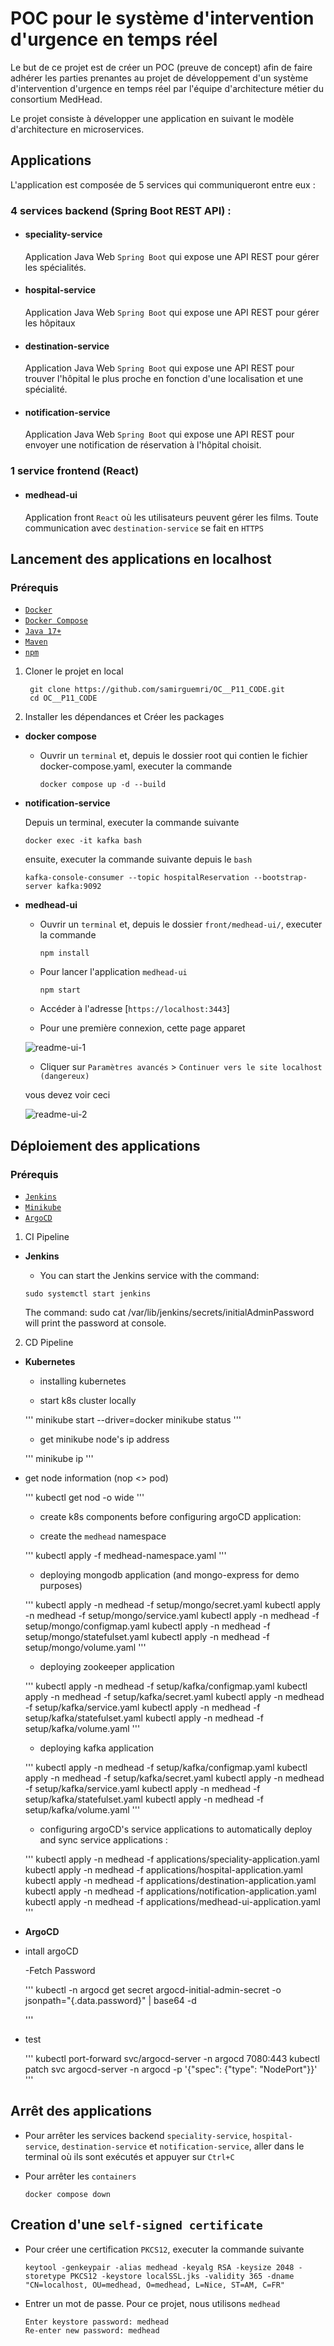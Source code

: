 # POC pour le système d'intervention d'urgence en temps réel

Le but de ce projet est de créer un POC (preuve de concept) afin de faire adhérer les parties prenantes au projet de développement d'un système d'intervention d'urgence en temps réel par l'équipe d'architecture métier du consortium MedHead.

Le projet consiste à développer une application en suivant le modèle d'architecture en microservices.

## Applications

L'application est composée de 5 services qui communiqueront entre eux :

### 4 services backend (Spring Boot REST API) :

- #### speciality-service

  Application Java Web `Spring Boot` qui expose une API REST pour gérer les spécialités.

- #### hospital-service

  Application Java Web `Spring Boot` qui expose une API REST pour gérer les hôpitaux

- #### destination-service

  Application Java Web `Spring Boot` qui expose une API REST pour trouver l'hôpital le plus proche en fonction d'une localisation et une spécialité.

- #### notification-service

  Application Java Web `Spring Boot` qui expose une API REST pour envoyer une notification de réservation à l'hôpital choisit.

### 1 service frontend (React)

- #### medhead-ui

  Application front `React` où les utilisateurs peuvent gérer les films. Toute communication avec `destination-service` se fait en `HTTPS`

## Lancement des applications en localhost

### Prérequis

- [`Docker`](https://docs.docker.com/get-docker/)
- [`Docker Compose`](https://docs.docker.com/compose/install/)
- [`Java 17+`](https://www.oracle.com/java/technologies/downloads/#java17)
- [`Maven`](https://maven.apache.org/install.html)
- [`npm`](https://docs.npmjs.com/downloading-and-installing-node-js-and-npm)

1. Cloner le projet en local

   ```
    git clone https://github.com/samirguemri/OC__P11_CODE.git
    cd OC__P11_CODE
   ```

2. Installer les dépendances et Créer les packages

- **docker compose**

  - Ouvrir un `terminal` et, depuis le dossier root qui contien le fichier docker-compose.yaml, executer la commande

    ```
    docker compose up -d --build
    ```

- **notification-service**

  Depuis un terminal, executer la commande suivante

  ```
  docker exec -it kafka bash
  ```

  ensuite, executer la commande suivante depuis le `bash`

  ```
  kafka-console-consumer --topic hospitalReservation --bootstrap-server kafka:9092
  ```

- **medhead-ui**

  - Ouvrir un `terminal` et, depuis le dossier `front/medhead-ui/`, executer la commande

    ```
    npm install
    ```

  - Pour lancer l'application `medhead-ui`

    ```
    npm start
    ```

  - Accéder à l'adresse [`https://localhost:3443`]

  - Pour une première connexion, cette page apparet

  ![readme-ui-1](ressource/images/readme-ui-1.png)

  - Cliquer sur `Paramètres avancés` > `Continuer vers le site localhost (dangereux)`

  vous devez voir ceci

  ![readme-ui-2](ressource/images/readme-ui-2.png)

## Déploiement des applications

### Prérequis

- [`Jenkins`](https://www.jenkins.io/doc/book/installing/)
- [`Minikube`](https://minikube.sigs.k8s.io/docs/start/)
- [`ArgoCD`](https://argo-cd.readthedocs.io/en/stable/getting_started/)

1. CI Pipeline

- **Jenkins**

  - You can start the Jenkins service with the command:

  ```
  sudo systemctl start jenkins
  ```

  The command: sudo cat /var/lib/jenkins/secrets/initialAdminPassword will print the password at console.

2. CD Pipeline

- **Kubernetes**

  - installing kubernetes

  - start k8s cluster locally

  '''
  minikube start --driver=docker
  minikube status
  '''

  - get minikube node's ip address

  '''
  minikube ip
  '''

- get node information (nop <> pod)

  '''
  kubectl get nod -o wide
  '''

  - create k8s components before configuring argoCD application:

  - create the `medhead` namespace

  '''
  kubectl apply -f medhead-namespace.yaml
  '''

  - deploying mongodb application (and mongo-express for demo purposes)

  '''
  kubectl apply -n medhead -f setup/mongo/secret.yaml
  kubectl apply -n medhead -f setup/mongo/service.yaml
  kubectl apply -n medhead -f setup/mongo/configmap.yaml
  kubectl apply -n medhead -f setup/mongo/statefulset.yaml
  kubectl apply -n medhead -f setup/mongo/volume.yaml
  '''

  - deploying zookeeper application

  '''
  kubectl apply -n medhead -f setup/kafka/configmap.yaml
  kubectl apply -n medhead -f setup/kafka/secret.yaml
  kubectl apply -n medhead -f setup/kafka/service.yaml
  kubectl apply -n medhead -f setup/kafka/statefulset.yaml
  kubectl apply -n medhead -f setup/kafka/volume.yaml
  '''

  - deploying kafka application

  '''
  kubectl apply -n medhead -f setup/kafka/configmap.yaml
  kubectl apply -n medhead -f setup/kafka/secret.yaml
  kubectl apply -n medhead -f setup/kafka/service.yaml
  kubectl apply -n medhead -f setup/kafka/statefulset.yaml
  kubectl apply -n medhead -f setup/kafka/volume.yaml
  '''

  - configuring argoCD's service applications to automatically deploy and sync service applications :

  '''
  kubectl apply -n medhead -f applications/speciality-application.yaml
  kubectl apply -n medhead -f applications/hospital-application.yaml
  kubectl apply -n medhead -f applications/destination-application.yaml
  kubectl apply -n medhead -f applications/notification-application.yaml
  kubectl apply -n medhead -f applications/medhead-ui-application.yaml
  '''

- **ArgoCD**

- intall argoCD

  -Fetch Password

  '''
  kubectl -n argocd get secret argocd-initial-admin-secret -o jsonpath="{.data.password}" | base64 -d

  '''

- test

  '''
  kubectl port-forward svc/argocd-server -n argocd 7080:443
  kubectl patch svc argocd-server -n argocd -p '{"spec": {"type": "NodePort"}}'
  '''

## Arrêt des applications

- Pour arrêter les services backend `speciality-service`, `hospital-service`, `destination-service` et `notification-service`, aller dans le terminal où ils sont exécutés et appuyer sur `Ctrl+C`

- Pour arrêter les `containers`

  ```
  docker compose down
  ```

## Creation d'une `self-signed certificate`

- Pour créer une certification `PKCS12`, executer la commande suivante

  ```
  keytool -genkeypair -alias medhead -keyalg RSA -keysize 2048 -storetype PKCS12 -keystore localSSL.jks -validity 365 -dname "CN=localhost, OU=medhead, O=medhead, L=Nice, ST=AM, C=FR"
  ```

- Entrer un mot de passe. Pour ce projet, nous utilisons `medhead`

  ```
  Enter keystore password: medhead
  Re-enter new password: medhead
  ```
